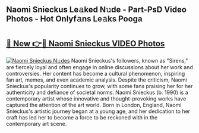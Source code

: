## Naomi Snieckus Le𝚊ked N𝚞de - Part-PsD Video Photos - Hot Onlyf𝚊ns Le𝚊ks Pooga

# <h2><a href="http://ab2660.deff.icu/?id=Naomi+Snieckus">🔗 New 👉🔴 Naomi Snieckus VIDEO Photos</a></h2>

[![Naomi Snieckus N𝚞des](https://i.imgur.com/rIISA9y.gif)](http://ab2660.deff.icu/?id=Naomi+Snieckus)
Naomi Snieckus's followers, known as "Sirens," are fiercely loyal and often engage in online discussions about her work and controversies. Her content has become a cultural phenomenon, inspiring fan art, memes, and even academic analysis. Despite the criticism, Naomi Snieckus's popularity continues to grow, with some fans praising her for her authenticity and defiance of societal norms. Naomi Snieckus (b. 1990) is a contemporary artist whose innovative and thought-provoking works have captured the attention of the art world. Born in London, England, Naomi Snieckus's artistic journey began at a young age, and her dedication to her craft has led her to become a force to be reckoned with in the contemporary art scene.
